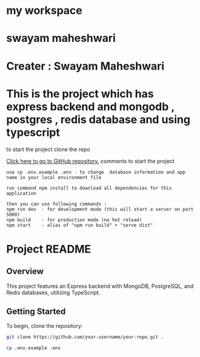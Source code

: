 # my workspace

# swayam maheshwari

<!DOCTYPE html>
<html>
<head>
</head>
<body>
    <h1>Creater : Swayam Maheshwari</h1>
    <h1>This is the project which has express backend and mongodb , postgres , redis database  and using typescript </h1>
    <p>to start the project clone the repo </p>
    <a href="https://github.com/">Click here to go to GitHub repository.</a>
    comments to start the project

    use cp .env.example .env - to change  database information and app name in your local environment file

    run command npm install to download all dependencies for this application

    then you can use following commands :
    npm run dev  - for development mode (this will start a server on port 5000)
    npm build    - for production mode (no hot reload)
    npm start    - alias of "npm run build" + "serve dist"

</body>
</html>

# Project README

## Overview

This project features an Express backend with MongoDB, PostgreSQL, and Redis databases, utilizing TypeScript.

## Getting Started

To begin, clone the repository:

```bash
git clone https://github.com/your-username/your-repo.git .

cp .env.example .env
```
